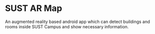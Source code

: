 # SUST AR Map
An augmented reality based android app which can detect buildings and rooms inside SUST Campus and show necessary information. 
